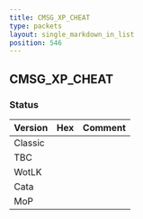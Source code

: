 ```yaml
---
title: CMSG_XP_CHEAT
type: packets
layout: single_markdown_in_list
position: 546
---
```


## CMSG_XP_CHEAT

### Status

Version    | Hex        | Comment
---------- | ---------- | ---------- 
Classic    |            |
TBC        |            |
WotLK      |            |
Cata       |            |
MoP        |            |